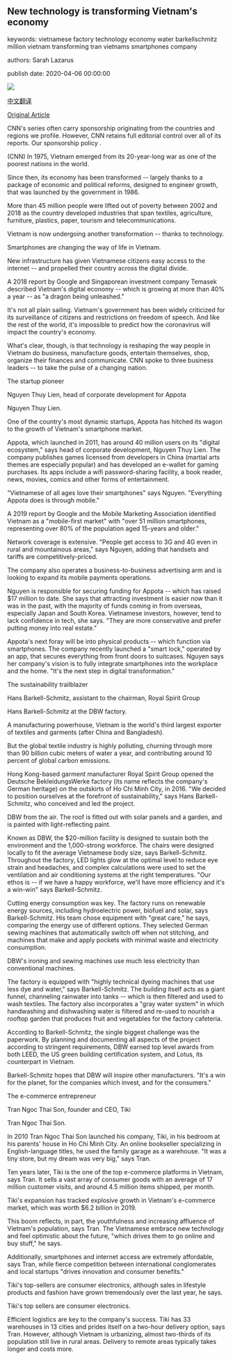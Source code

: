 ## New technology is transforming Vietnam's economy

keywords: vietnamese factory technology economy water barkellschmitz million vietnam transforming tran vietnams smartphones company

authors: Sarah Lazarus

publish date: 2020-04-06 00:00:00

![](https://cdn.cnn.com/cnnnext/dam/assets/200326124537-smart-phones-vietnam-2016-super-tease.jpg)

[中文翻译](New%20technology%20is%20transforming%20Vietnam%27s%20economy_zh.md)

[Original Article](https://edition.cnn.com/2020/04/06/asia/vietnam-tech-economy-intl-hnk-spc/index.html)

CNN's series often carry sponsorship originating from the countries and regions we profile. However, CNN retains full editorial control over all of its reports. Our sponsorship policy .

(CNN) In 1975, Vietnam emerged from its 20-year-long war as one of the poorest nations in the world.

Since then, its economy has been transformed -- largely thanks to a package of economic and political reforms, designed to engineer growth, that was launched by the government in 1986.

More than 45 million people were lifted out of poverty between 2002 and 2018 as the country developed industries that span textiles, agriculture, furniture, plastics, paper, tourism and telecommunications.

Vietnam is now undergoing another transformation -- thanks to technology.

Smartphones are changing the way of life in Vietnam.

New infrastructure has given Vietnamese citizens easy access to the internet -- and propelled their country across the digital divide.

A 2018 report by Google and Singaporean investment company Temasek described Vietnam's digital economy -- which is growing at more than 40% a year -- as "a dragon being unleashed."

It's not all plain sailing. Vietnam's government has been widely criticized for its surveillance of citizens and restrictions on freedom of speech. And like the rest of the world, it's impossible to predict how the coronavirus will impact the country's economy.

What's clear, though, is that technology is reshaping the way people in Vietnam do business, manufacture goods, entertain themselves, shop, organize their finances and communicate. CNN spoke to three business leaders -- to take the pulse of a changing nation.

The startup pioneer

Nguyen Thuy Lien, head of corporate development for Appota

Nguyen Thuy Lien.

One of the country's most dynamic startups, Appota has hitched its wagon to the growth of Vietnam's smartphone market.

Appota, which launched in 2011, has around 40 million users on its "digital ecosystem," says head of corporate development, Nguyen Thuy Lien. The company publishes games licensed from developers in China (martial arts themes are especially popular) and has developed an e-wallet for gaming purchases. Its apps include a wifi password-sharing facility, a book reader, news, movies, comics and other forms of entertainment.

"Vietnamese of all ages love their smartphones" says Nguyen. "Everything Appota does is through mobile."

A 2019 report by Google and the Mobile Marketing Association identified Vietnam as a "mobile-first market" with "over 51 million smartphones, representing over 80% of the population aged 15-years and older."

Network coverage is extensive. "People get access to 3G and 4G even in rural and mountainous areas," says Nguyen, adding that handsets and tariffs are competitively-priced.

The company also operates a business-to-business advertising arm and is looking to expand its mobile payments operations.

Nguyen is responsible for securing funding for Appota -- which has raised $17 million to date. She says that attracting investment is easier now than it was in the past, with the majority of funds coming in from overseas, especially Japan and South Korea. Vietnamese investors, however, tend to lack confidence in tech, she says. "They are more conservative and prefer putting money into real estate."

Appota's next foray will be into physical products -- which function via smartphones. The company recently launched a "smart lock," operated by an app, that secures everything from front doors to suitcases. Nguyen says her company's vision is to fully integrate smartphones into the workplace and the home. "It's the next step in digital transformation."

The sustainability trailblazer

Hans Barkell-Schmitz, assistant to the chairman, Royal Spirit Group

Hans Barkell-Schmitz at the DBW factory.

A manufacturing powerhouse, Vietnam is the world's third largest exporter of textiles and garments (after China and Bangladesh).

But the global textile industry is highly polluting, churning through more than 90 billion cubic meters of water a year, and contributing around 10 percent of global carbon emissions.

Hong Kong-based garment manufacturer Royal Spirit Group opened the Deutsche BekleidungsWerke factory (its name reflects the company's German heritage) on the outskirts of Ho Chi Minh City, in 2016. "We decided to position ourselves at the forefront of sustainability," says Hans Barkell-Schmitz, who conceived and led the project.

DBW from the air. The roof is fitted out with solar panels and a garden, and is painted with light-reflecting paint.

Known as DBW, the $20-million facility is designed to sustain both the environment and the 1,000-strong workforce. The chairs were designed locally to fit the average Vietnamese body size, says Barkell-Schmitz. Throughout the factory, LED lights glow at the optimal level to reduce eye strain and headaches, and complex calculations were used to set the ventilation and air conditioning systems at the right temperatures. "Our ethos is -- if we have a happy workforce, we'll have more efficiency and it's a win-win" says Barkell-Schmitz.

Cutting energy consumption was key. The factory runs on renewable energy sources, including hydroelectric power, biofuel and solar, says Barkell-Schmitz. His team chose equipment with "great care," he says, comparing the energy use of different options. They selected German sewing machines that automatically switch off when not stitching, and machines that make and apply pockets with minimal waste and electricity consumption.

DBW's ironing and sewing machines use much less electricity than conventional machines.

The factory is equipped with "highly technical dyeing machines that use less dye and water," says Barkell-Schmitz. The building itself acts as a giant funnel, channeling rainwater into tanks -- which is then filtered and used to wash textiles. The factory also incorporates a "gray water system" in which handwashing and dishwashing water is filtered and re-used to nourish a rooftop garden that produces fruit and vegetables for the factory cafeteria.

According to Barkell-Schmitz, the single biggest challenge was the paperwork. By planning and documenting all aspects of the project according to stringent requirements, DBW earned top level awards from both LEED, the US green building certification system, and Lotus, its counterpart in Vietnam.

Barkell-Schmitz hopes that DBW will inspire other manufacturers. "It's a win for the planet, for the companies which invest, and for the consumers."

The e-commerce entrepreneur

Tran Ngoc Thai Son, founder and CEO, Tiki

Tran Ngoc Thai Son.

In 2010 Tran Ngoc Thai Son launched his company, Tiki, in his bedroom at his parents' house in Ho Chi Minh City. An online bookseller specializing in English-language titles, he used the family garage as a warehouse. "It was a tiny store, but my dream was very big," says Tran.

Ten years later, Tiki is the one of the top e-commerce platforms in Vietnam, says Tran. It sells a vast array of consumer goods with an average of 17 million customer visits, and around 4.5 million items shipped, per month.

Tiki's expansion has tracked explosive growth in Vietnam's e-commerce market, which was worth $6.2 billion in 2019.

This boom reflects, in part, the youthfulness and increasing affluence of Vietnam's population, says Tran. The Vietnamese embrace new technology and feel optimistic about the future, "which drives them to go online and buy stuff," he says.

Additionally, smartphones and internet access are extremely affordable, says Tran, while fierce competition between international conglomerates and local startups "drives innovation and consumer benefits."

Tiki's top-sellers are consumer electronics, although sales in lifestyle products and fashion have grown tremendously over the last year, he says.

Tiki's top sellers are consumer electronics.

Efficient logistics are key to the company's success. Tiki has 33 warehouses in 13 cities and prides itself on a two-hour delivery option, says Tran. However, although Vietnam is urbanizing, almost two-thirds of its population still live in rural areas. Delivery to remote areas typically takes longer and costs more.